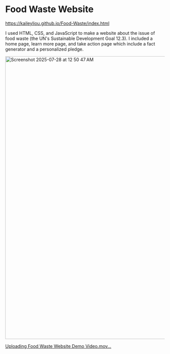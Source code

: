 # Food Waste Website

https://kaileyliou.github.io/Food-Waste/index.html

I used HTML, CSS, and JavaScript to make a website about the issue of food waste (the UN's Sustainable Development Goal 12.3). I included a home page, learn more page, and take action page which include a fact generator and a personalized pledge. 

<img width="1700" height="896" alt="Screenshot 2025-07-28 at 12 50 47 AM" src="https://github.com/user-attachments/assets/4a3356ba-3f1c-4b64-93d0-7795811b5602" />

[Uploading Food Waste Website Demo Video.mov…](https://github.com/user-attachments/assets/73b7188b-1bff-44b3-a358-4192db94d965)
